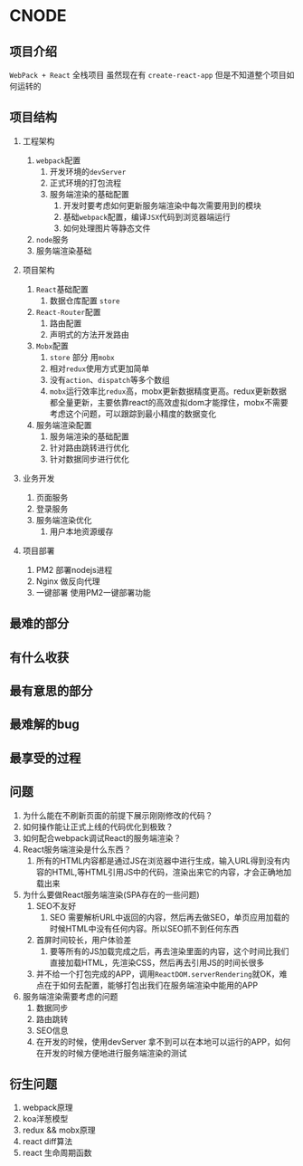 # CNODE
## 项目介绍
`WebPack + React` 全栈项目
虽然现在有 `create-react-app` 但是不知道整个项目如何运转的

## 项目结构
1. 工程架构
    1. `webpack`配置
        1. 开发环境的`devServer`
        2. 正式环境的打包流程
        3. 服务端渲染的基础配置
            1. 开发时要考虑如何更新服务端渲染中每次需要用到的模块
            2. 基础`webpack`配置，编译`JSX`代码到浏览器端运行
            3. 如何处理图片等静态文件
    2. `node`服务
    3. 服务端渲染基础
2. 项目架构
    1. `React`基础配置
        1. 数据仓库配置 `store`
    2. `React-Router`配置
        1. 路由配置
        2. 声明式的方法开发路由
    3. `Mobx`配置
        1. `store` 部分 用`mobx`
        2. 相对`redux`使用方式更加简单
        3. 没有`action`、`dispatch`等多个数组
        4. `mobx`运行效率比`redux`高，mobx更新数据精度更高。redux更新数据都全量更新，主要依靠react的高效虚拟dom才能撑住，mobx不需要考虑这个问题，可以跟踪到最小精度的数据变化
    4. 服务端渲染配置
        1. 服务端渲染的基础配置
        2. 针对路由跳转进行优化
        3. 针对数据同步进行优化

3. 业务开发
    1. 页面服务
    2. 登录服务
    3. 服务端渲染优化
        1. 用户本地资源缓存

4. 项目部署
    1. PM2 部署nodejs进程
    2. Nginx 做反向代理
    3. 一键部署 使用PM2一键部署功能
## 最难的部分
## 有什么收获
## 最有意思的部分
## 最难解的bug
## 最享受的过程

## 问题
1. 为什么能在不刷新页面的前提下展示刚刚修改的代码？
2. 如何操作能让正式上线的代码优化到极致？
3. 如何配合webpack调试React的服务端渲染？
4. React服务端渲染是什么东西？
    1. 所有的HTML内容都是通过JS在浏览器中进行生成，输入URL得到没有内容的HTML,等HTML引用JS中的代码，渲染出来它的内容，才会正确地加载出来
5. 为什么要做React服务端渲染(SPA存在的一些问题)
    1. SEO不友好
        1. SEO 需要解析URL中返回的内容，然后再去做SEO，单页应用加载的时候HTML中没有任何内容。所以SEO抓不到任何东西
    2. 首屏时间较长，用户体验差
        1. 要等所有的JS加载完成之后，再去渲染里面的内容，这个时间比我们直接加载HTML，先渲染CSS，然后再去引用JS的时间长很多
    3. 并不给一个打包完成的APP，调用`ReactDOM.serverRendering`就OK，难点在于如何去配置，能够打包出我们在服务端渲染中能用的APP
6. 服务端渲染需要考虑的问题
    1. 数据同步
    2. 路由跳转
    3. SEO信息
    4. 在开发的时候，使用devServer 拿不到可以在本地可以运行的APP，如何在开发的时候方便地进行服务端渲染的测试

## 衍生问题
1. webpack原理
2. koa洋葱模型
3. redux && mobx原理
4. react diff算法
5. react 生命周期函数
